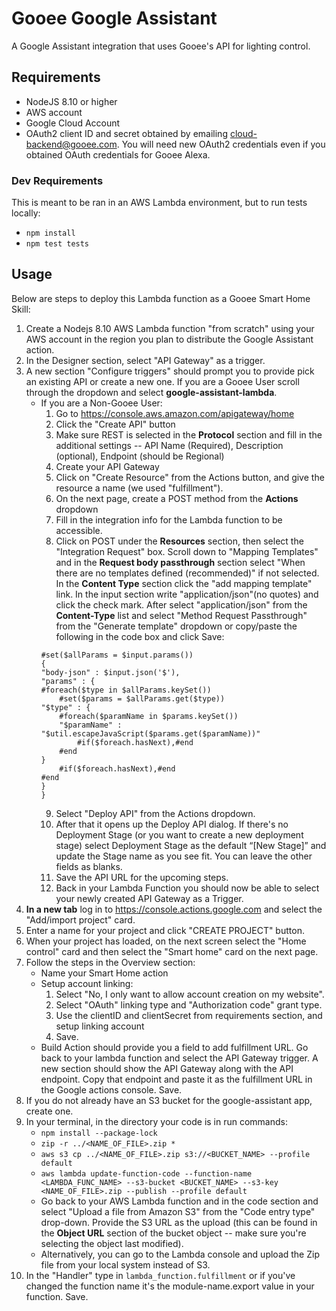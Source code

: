 # Gooee Google Assistant
A Google Assistant integration that uses Gooee's API for lighting control.

## Requirements
* NodeJS 8.10 or higher
* AWS account
* Google Cloud Account
* OAuth2 client ID and secret obtained by emailing cloud-backend@gooee.com. You will need new OAuth2 credentials even if you obtained OAuth credentials for Gooee Alexa.

### Dev Requirements
This is meant to be ran in an AWS Lambda environment, but to run tests locally: 
* `npm install`
* `npm test tests`

## Usage
Below are steps to deploy this Lambda function as a Gooee Smart Home Skill:

1. Create a Nodejs 8.10 AWS Lambda function "from scratch" using your AWS account in the region you plan to distribute the Google Assistant action.
2. In the Designer section, select "API Gateway" as a trigger. 
3. A new section "Configure triggers" should prompt you to provide pick an existing API or create a new one. If you are a Gooee User scroll through the dropdown 
    and select **google-assistant-lambda**. 
    * If you are a Non-Gooee User:
        1. Go to https://console.aws.amazon.com/apigateway/home
        2. Click the "Create API" button
        3. Make sure REST is selected in the **Protocol** section and fill in the additional settings -- API Name (Required),               Description (optional), Endpoint (should be Regional)
        4. Create your API Gateway
        5. Click on "Create Resource" from the Actions button, and give the resource a name (we used "fulfillment").
        6. On the next page, create a POST method from the **Actions** dropdown
        7. Fill in the integration info for the Lambda function to be accessible.
        8. Click on POST under the **Resources** section, then select the "Integration Request" box. Scroll down to "Mapping Templates" and in the **Request body passthrough** section select "When there are no templates defined (recommended)" if not selected. In the **Content Type** section click the "add mapping template" link. In the input section write "application/json"(no quotes) and click the check mark. After select "application/json" from the **Content-Type** list and select "Method Request Passthrough" from the "Generate template" dropdown or copy/paste the following in the code box and click Save:
        ```
        #set($allParams = $input.params())
        {
        "body-json" : $input.json('$'),
        "params" : {
        #foreach($type in $allParams.keySet())
            #set($params = $allParams.get($type))
        "$type" : {
            #foreach($paramName in $params.keySet())
            "$paramName" : "$util.escapeJavaScript($params.get($paramName))"
                #if($foreach.hasNext),#end
            #end
        }
            #if($foreach.hasNext),#end
        #end
        }
        }
        ```
        9. Select "Deploy API" from the Actions dropdown.
        10. After that it opens up the Deploy API dialog. If there's no Deployment Stage (or you want to create a new deployment stage) select Deployment Stage as the default “[New Stage]” and update the Stage name as you see fit. You can leave the other fields as blanks.
        11. Save the API URL for the upcoming steps.
        12. Back in your Lambda Function you should now be able to select your newly created API Gateway as a Trigger.
4. **In a new tab** log in to https://console.actions.google.com and select the "Add/import project" card.
5. Enter a name for your project and click "CREATE PROJECT" button.
6. When your project has loaded, on the next screen select the "Home control" card and then select the "Smart home" card on the next page.
7. Follow the steps in the Overview section:
    * Name your Smart Home action
    * Setup account linking:
        1. Select "No, I only want to allow account creation on my website".
        2. Select "OAuth" linking type and "Authorization code" grant type.
        3. Use the clientID and clientSecret from requirements section, and setup linking account
        4. Save.
    * Build Action should provide you a field to add fulfillment URL. Go back to your lambda function and select the API Gateway trigger. A new section
        should show the API Gateway along with the API endpoint. Copy that endpoint and paste it as the fulfillment URL in the
        Google actions console. Save.
8. If you do not already have an S3 bucket for the google-assistant app, create one.
9. In your terminal, in the directory your code is in run commands:
    * `npm install --package-lock`
    * `zip -r ../<NAME_OF_FILE>.zip *`
    * `aws s3 cp ../<NAME_OF_FILE>.zip s3://<BUCKET_NAME> --profile default`
    * `aws lambda update-function-code --function-name <LAMBDA_FUNC_NAME> --s3-bucket <BUCKET_NAME> --s3-key <NAME_OF_FILE>.zip --publish --profile default`
    * Go back to your AWS Lambda function and in the code section and select "Upload a file from Amazon S3" from the "Code entry type" drop-down. Provide the S3 URL as the upload (this can be found in the **Object URL** section of the bucket object -- make sure you're selecting the object last modified).
    * Alternatively, you can go to the Lambda console and upload the Zip file from your local system instead of S3.
10. In the "Handler" type in `lambda_function.fulfillment` or if you've changed the function name it's the module-name.export value in your function. Save.
